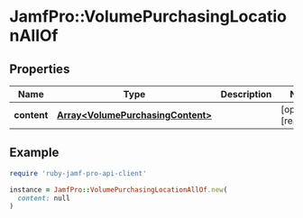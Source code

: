 # JamfPro::VolumePurchasingLocationAllOf

## Properties

| Name | Type | Description | Notes |
| ---- | ---- | ----------- | ----- |
| **content** | [**Array&lt;VolumePurchasingContent&gt;**](VolumePurchasingContent.md) |  | [optional][readonly] |

## Example

```ruby
require 'ruby-jamf-pro-api-client'

instance = JamfPro::VolumePurchasingLocationAllOf.new(
  content: null
)
```

